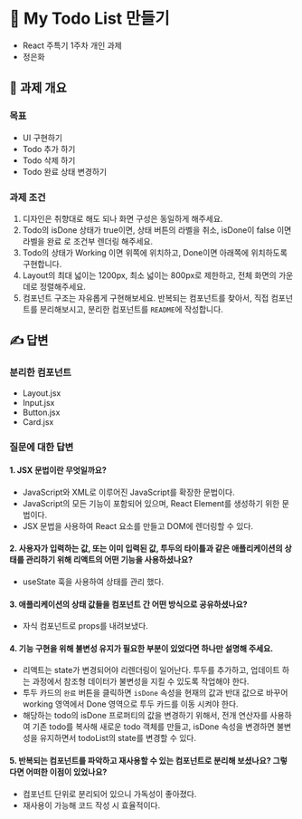 # 📝 My Todo List 만들기
- React 주특기 1주차 개인 과제
- 정은화

## 📌 과제 개요
### 목표
- UI 구현하기
- Todo 추가 하기
- Todo 삭제 하기
- Todo 완료 상태 변경하기

### 과제 조건
1. 디자인은 취향대로 해도 되나 화면 구성은 동일하게 해주세요.
2. Todo의 isDone 상태가 true이면, 상태 버튼의 라벨을 취소, isDone이 false 이면 라벨을 완료 로 조건부 렌더링 해주세요.
3. Todo의 상태가 Working 이면 위쪽에 위치하고, Done이면 아래쪽에 위치하도록 구현합니다.
4. Layout의 최대 넓이는 1200px, 최소 넓이는 800px로 제한하고, 전체 화면의 가운데로 정렬해주세요.
5. 컴포넌트 구조는 자유롭게 구현해보세요. 반복되는 컴포넌트를 찾아서, 직접 컴포넌트를 분리해보시고, 분리한 컴포넌트를 `README`에 작성합니다.

## ✍️ 답변
### 분리한 컴포넌트
- Layout.jsx
- Input.jsx
- Button.jsx
- Card.jsx

### 질문에 대한 답변
#### 1. JSX 문법이란 무엇일까요?
- JavaScript와 XML로 이루어진 JavaScript를 확장한 문법이다.
- JavaScript의 모든 기능이 포함되어 있으며, React Element를 생성하기 위한 문법이다.
- JSX 문법을 사용하여 React 요소를 만들고 DOM에 렌더링할 수 있다.

#### 2. 사용자가 입력하는 값, 또는 이미 입력된 값, 투두의 타이틀과 같은 애플리케이션의 상태를 관리하기 위해 리액트의 어떤 기능을 사용하셨나요?
- useState 훅을 사용하여 상태를 관리 했다.

#### 3. 애플리케이션의 상태 값들을 컴포넌트 간 어떤 방식으로 공유하셨나요?
- 자식 컴포넌트로 props를 내려보냈다.

#### 4. 기능 구현을 위해 불변성 유지가 필요한 부분이 있었다면 하나만 설명해 주세요.
- 리액트는 state가 변경되어야 리렌더링이 일어난다. 투두를 추가하고, 업데이트 하는 과정에서 참조형 데이터가 불변성을 지킬 수 있도록 작업해야 한다.
- 투두 카드의 `완료` 버튼을 클릭하면 `isDone` 속성을 현재의 값과 반대 값으로 바꾸어 working 영역에서 Done 영역으로 투두 카드를 이동 시켜야 한다.
- 해당하는 todo의 isDone 프로퍼티의 값을 변경하기 위해서, 전개 연산자를 사용하여 기존 todo를 복사해 새로운 todo 객체를 만들고, isDone 속성을 변경하면 불변성을 유지하면서 todoList의 state를 변경할 수 있다.

#### 5. 반복되는 컴포넌트를 파악하고 재사용할 수 있는 컴포넌트로 분리해 보셨나요? 그렇다면 어떠한 이점이 있었나요?
- 컴포넌트 단위로 분리되어 있으니 가독성이 좋아졌다.
- 재사용이 가능해 코드 작성 시 효율적이다.
